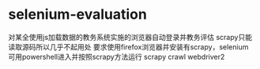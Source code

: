 # selenium-evaluation

对某全使用js加载数据的教务系统实施的浏览器自动登录并教务评估
scrapy只能读取源码所以几乎不起用处
要求使用firefox浏览器并安装有scrapy，selenium
可用powershell进入并按照scrapy方法运行
scrapy crawl webdriver2
